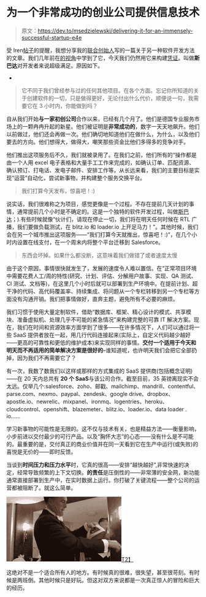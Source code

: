 # 为一个非常成功的创业公司提供信息技术

> 原文：<https://dev.to/msedzielewski/delivering-it-for-an-immensely-successful-startup-e4e>

受 Iren[帖子](https://dev.to/iriskatastic/top-6-software-development-methodologies-9b)的提醒，我想分享我的[联合创始人](http://twitter.com/pawelrychlik)写的一篇关于另一种软件开发方法的文章。我们几年前在[的视角](http://rspective.com)中学到了它，今天我们仍然用它来构建[凭证](https://voucherify.io/?utm_campaign=tech&utm_medium=Link&utm_source=devto)。叫做**斯巴达**对开发者来说超级满足。原因如下。

-

> 它不同于我们曾经参与过的任何其他项目。在各个方面。忘记你所知道的关于创建软件的一切，只是做得更好，无论付出什么代价，顺便说一句，我需要它在 3 小时内，你能做到吗？

自从我们开始**与一家初创公司**合作以来，已经有几个月了。他们是德国专业服务市场上的一颗冉冉升起的新星。他们被证明是**非常成功的**，数字一天天地飙升。他们以前做过，他们还会再做一次。他们确切地知道他们在做什么，为什么，以及他们要去的方向。他们想得大，做得大，嘲笑那些资金比他们多得多的竞争对手。

他们推出这项服务后不久，我们就被录用了。在我们之前，他们所有的“操作都是由一个人用 excel 电子表格和大量手工工作来完成的，如确认订单、匹配资源、确认预订、打电话、发电子邮件、安排工作等。从长远来看，我们的主要目标是实现“运营”自动化，尝试新事物，并构建整个服务交换平台。

> 我们打算今天发布，惊喜吧！:)

说实话，我们很难称之为项目，感觉更像是一个过程。不存在提前几天计划的事情，通常提前几个小时是不确定的。这是一个独特的软件开发过程，叫做[斯巴达](https://twitter.com/pawelrychlik/status/477170484665389057)；).有些时候就像“伙计们，请现在停止一切，我们将在明天任何时候在 RTL 广播，我们要做负载测试，在 blitz.io 和 loader.io 上开足马力！”。其他时候，我们会在另一个城市推出这项服务——“我们打算今天就推出，惊喜吧！:)”，在几个小时内设置在线支付，在一个周末内将整个平台迁移到 Salesforce。

> 东西会坏掉。如果什么都没断，这意味着我们做错了或者速度太慢

由于这个原因，事情很快就发生了，发展的速度令人难以置信。在“正常项目环境中需要花费人工/周的特性(研究、计划、评估、分解用户故事、实现、QA 测试、CI 测试、文档等)，在这里几个小时后就可以部署到生产环境中。在提前计划、超干净的代码、高代码覆盖率、持续集成、将问题从一个专栏转移到另一个专栏等方面没有沟通开销。我们把事情做好，直奔主题，避免所有不必要的麻烦。

我们习惯于使用大量定制软件，借助“数据库、框架、精心设计的模式、共享模块、准备虚拟机、处理几乎不可能的紧急情况”来构建完整的可靠 IT 解决方案。现在，我们在时间和资源效率方面学到了很多——在许多情况下，人们可以通过将一些 SaaS 提供者放在一起，用几行代码连接起来(实际上，自定义代码越少越好——更高的可靠性和更低的维护成本)来实现同样的事情。**交付一个适用于今天和明天而不再适用的简单解决方案是很好的**–谁知道呢，也许明天我们会把它全部扔掉，因为我们不再需要它了？

有一次，我数了数我们以这样或那样的方式集成的 SaaS 提供商(包括概念证明)——在 20 天内总共有 **20 个 SaaS**与该公司合作。截至目前，35 英镑离现实不会太远。仅举几个:salesforce、zoho、邮戳、mailchimp、mandrill、contentful、parse.com、nexmo、paypal、zendesk、google drive、dropbox、apostle.io、newrelic、mixpanel、ironmq、logentries、heroku、cloudcontrol、openshift、blazemeter、blitz.io、loader.io、data loader . io……

学习新事物的可能性是无限的。这不仅与技术有关，也是精益方法——衡量影响，小步前进以交付最少的可行产品。以及“胸怀大志”的心态——没有什么是不可能的。最重要的是，交付真正的商业价值并在同一天看到它在生产中运行(或失败)的喜悦是无价的——即时反馈。

当谈到**时间压力和压力水平**时，它真的很高——安排“越快越好”,非常快速的决定，经常导致频繁的上下文切换。**的责任**是压倒性的——非常薄的安全网，新功能通常直接部署到生产中，在实时数据上运行。你打破了关键流程——整个公司的运营都被阻断了。就这么简单。

[![](img/cb51297192db29587c23bf676420808a.png)T2】](https://res.cloudinary.com/practicaldev/image/fetch/s--eXLQhavC--/c_limit%2Cf_auto%2Cfl_progressive%2Cq_66%2Cw_880/https://res.cloudinary.com/hrscywv4p/image/upload/c_limit%2Cf_auto%2Ch_2000%2Cq_80%2Cw_1200/v1/86312/UjC1Khr_b0xmdv.gif)

这绝对不是一个适合所有人的地方。有时候真的很难，很失望，甚至很苛刻。有时候是两班倒。其他时候只是好玩。但这对双方来说都是一次真正惊人的冒险和巨大的经历。